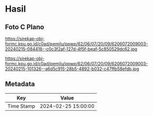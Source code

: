 # Hasil

## Foto C Plano

https://sirekap-obj-formc.kpu.go.id/c0ad/pemilu/ppwp/62/06/07/20/09/6206072009003-20240215-084418--c0c3f2af-127d-4f5f-beaf-5c850529dc62.jpg

https://sirekap-obj-formc.kpu.go.id/c0ad/pemilu/ppwp/62/06/07/20/09/6206072009003-20240215-101326--a6d5c915-28b5-4892-b032-c47ffb58efdb.jpg


## Metadata

| Key        | Value               |
| ---------- | ------------------- |
| Time Stamp | 2024-02-25 15:00:00 |



